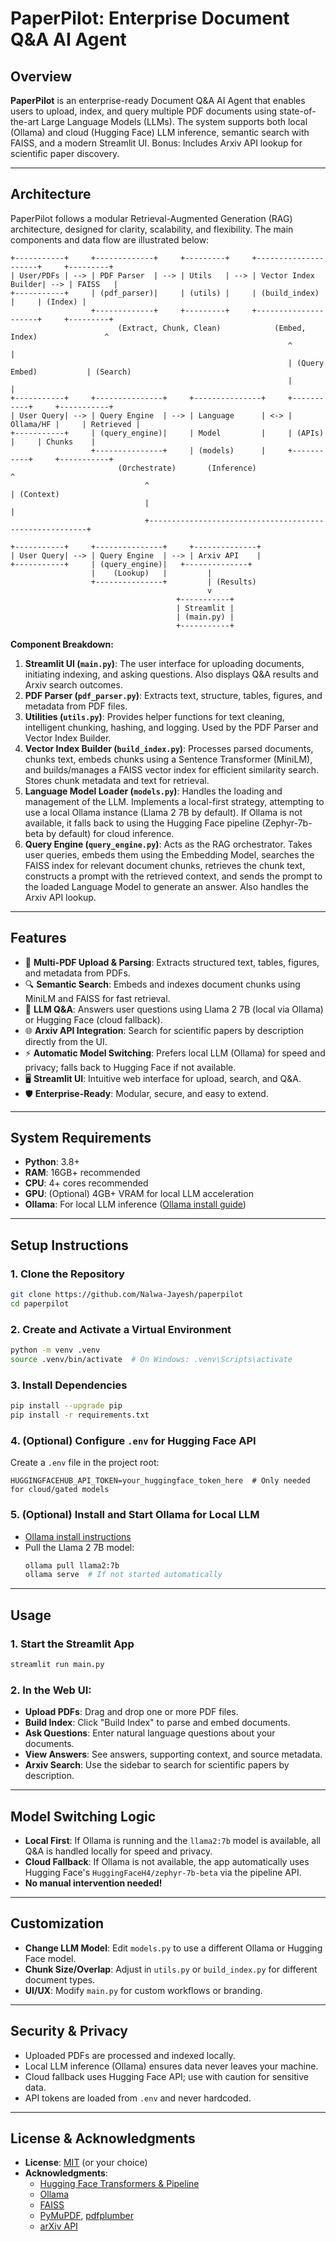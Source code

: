 # PaperPilot: Enterprise Document Q&A AI Agent

## Overview
**PaperPilot** is an enterprise-ready Document Q&A AI Agent that enables users to upload, index, and query multiple PDF documents using state-of-the-art Large Language Models (LLMs). The system supports both local (Ollama) and cloud (Hugging Face) LLM inference, semantic search with FAISS, and a modern Streamlit UI. Bonus: Includes Arxiv API lookup for scientific paper discovery.

---

## Architecture
PaperPilot follows a modular Retrieval-Augmented Generation (RAG) architecture, designed for clarity, scalability, and flexibility. The main components and data flow are illustrated below:

```
+-----------+     +-------------+     +---------+     +---------------------+     +---------+
| User/PDFs | --> | PDF Parser  | --> | Utils   | --> | Vector Index Builder| --> | FAISS   |
+-----------+     | (pdf_parser)|     | (utils) |     | (build_index)       |     | (Index) |
                  +-------------+     +---------+     +---------------------+     +---------+
                        (Extract, Chunk, Clean)            (Embed, Index)               ^        
                                                              ^                         |        
                                                              | (Query Embed)           | (Search) 
                                                              |                         |        
+-----------+     +---------------+     +---------------+     +-----------+     +-----------+
| User Query| --> | Query Engine  | --> | Language      | <-> | Ollama/HF |     | Retrieved |
+-----------+     | (query_engine)|     | Model         |     | (APIs)    |     | Chunks    |
                  +---------------+     | (models)      |     +-----------+     +-----------+
                        (Orchestrate)       (Inference)                                ^        
                              ^                                                        | (Context)
                              |                                                        |        
                              +--------------------------------------------------------+

+-----------+     +---------------+     +--------------+
| User Query| --> | Query Engine  | --> | Arxiv API    |
+-----------+     | (query_engine)|   +--------------+
                  |    (Lookup)   |         |             
                  +---------------+         | (Results)   
                                            v             
                                     +-----------+
                                     | Streamlit |
                                     | (main.py) |
                                     +-----------+
```

**Component Breakdown:**

1.  **Streamlit UI (`main.py`)**: The user interface for uploading documents, initiating indexing, and asking questions. Also displays Q&A results and Arxiv search outcomes.
2.  **PDF Parser (`pdf_parser.py`)**: Extracts text, structure, tables, figures, and metadata from PDF files.
3.  **Utilities (`utils.py`)**: Provides helper functions for text cleaning, intelligent chunking, hashing, and logging. Used by the PDF Parser and Vector Index Builder.
4.  **Vector Index Builder (`build_index.py`)**: Processes parsed documents, chunks text, embeds chunks using a Sentence Transformer (MiniLM), and builds/manages a FAISS vector index for efficient similarity search. Stores chunk metadata and text for retrieval.
5.  **Language Model Loader (`models.py`)**: Handles the loading and management of the LLM. Implements a local-first strategy, attempting to use a local Ollama instance (Llama 2 7B by default). If Ollama is not available, it falls back to using the Hugging Face pipeline (Zephyr-7b-beta by default) for cloud inference.
6.  **Query Engine (`query_engine.py`)**: Acts as the RAG orchestrator. Takes user queries, embeds them using the Embedding Model, searches the FAISS index for relevant document chunks, retrieves the chunk text, constructs a prompt with the retrieved context, and sends the prompt to the loaded Language Model to generate an answer. Also handles the Arxiv API lookup.

---

## Features
- 📄 **Multi-PDF Upload & Parsing**: Extracts structured text, tables, figures, and metadata from PDFs.
- 🔍 **Semantic Search**: Embeds and indexes document chunks using MiniLM and FAISS for fast retrieval.
- 🧠 **LLM Q&A**: Answers user questions using Llama 2 7B (local via Ollama) or Hugging Face (cloud fallback).
- 🌐 **Arxiv API Integration**: Search for scientific papers by description directly from the UI.
- ⚡ **Automatic Model Switching**: Prefers local LLM (Ollama) for speed and privacy; falls back to Hugging Face if not available.
- 🖥️ **Streamlit UI**: Intuitive web interface for upload, search, and Q&A.
- 🛡️ **Enterprise-Ready**: Modular, secure, and easy to extend.

---

## System Requirements
- **Python**: 3.8+
- **RAM**: 16GB+ recommended
- **CPU**: 4+ cores recommended
- **GPU**: (Optional) 4GB+ VRAM for local LLM acceleration
- **Ollama**: For local LLM inference ([Ollama install guide](https://ollama.com/))

---

## Setup Instructions

### 1. Clone the Repository
```bash
git clone https://github.com/Nalwa-Jayesh/paperpilot
cd paperpilot
```

### 2. Create and Activate a Virtual Environment
```bash
python -m venv .venv
source .venv/bin/activate  # On Windows: .venv\Scripts\activate
```

### 3. Install Dependencies
```bash
pip install --upgrade pip
pip install -r requirements.txt
```

### 4. (Optional) Configure `.env` for Hugging Face API
Create a `.env` file in the project root:
```
HUGGINGFACEHUB_API_TOKEN=your_huggingface_token_here  # Only needed for cloud/gated models
```

### 5. (Optional) Install and Start Ollama for Local LLM
- [Ollama install instructions](https://ollama.com/download)
- Pull the Llama 2 7B model:
  ```bash
  ollama pull llama2:7b
  ollama serve  # If not started automatically
  ```

---

## Usage

### 1. Start the Streamlit App
```bash
streamlit run main.py
```

### 2. In the Web UI:
- **Upload PDFs**: Drag and drop one or more PDF files.
- **Build Index**: Click "Build Index" to parse and embed documents.
- **Ask Questions**: Enter natural language questions about your documents.
- **View Answers**: See answers, supporting context, and source metadata.
- **Arxiv Search**: Use the sidebar to search for scientific papers by description.

---

## Model Switching Logic
- **Local First**: If Ollama is running and the `llama2:7b` model is available, all Q&A is handled locally for speed and privacy.
- **Cloud Fallback**: If Ollama is not available, the app automatically uses Hugging Face's `HuggingFaceH4/zephyr-7b-beta` via the pipeline API.
- **No manual intervention needed!**

---

## Customization
- **Change LLM Model**: Edit `models.py` to use a different Ollama or Hugging Face model.
- **Chunk Size/Overlap**: Adjust in `utils.py` or `build_index.py` for different document types.
- **UI/UX**: Modify `main.py` for custom workflows or branding.

---

## Security & Privacy
- Uploaded PDFs are processed and indexed locally.
- Local LLM inference (Ollama) ensures data never leaves your machine.
- Cloud fallback uses Hugging Face API; use with caution for sensitive data.
- API tokens are loaded from `.env` and never hardcoded.

---

## License & Acknowledgments
- **License**: [MIT](LICENSE) (or your choice)
- **Acknowledgments**:
  - [Hugging Face Transformers & Pipeline](https://huggingface.co/docs/transformers/main_classes/pipelines)
  - [Ollama](https://ollama.com/)
  - [FAISS](https://github.com/facebookresearch/faiss)
  - [PyMuPDF](https://pymupdf.readthedocs.io/), [pdfplumber](https://github.com/jsvine/pdfplumber)
  - [arXiv API](https://arxiv.org/help/api/user-manual)

